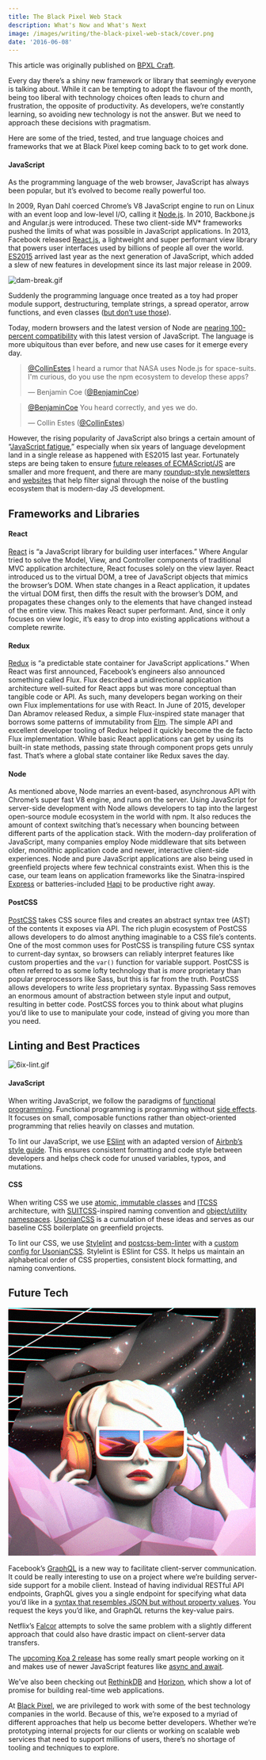```yaml
---
title: The Black Pixel Web Stack
description: What's Now and What's Next
image: /images/writing/the-black-pixel-web-stack/cover.png
date: '2016-06-08'
---
```


<Note>

This article was originally published on [BPXL Craft](https://medium.com/bpxl-craft).

</Note>

Every day there’s a shiny new framework or library that seemingly everyone is talking about. While it can be tempting to adopt the flavour of the month, being too liberal with technology choices often leads to churn and frustration, the opposite of productivity. As developers, we’re constantly learning, so avoiding new technology is not the answer. But we need to approach these decisions with pragmatism.

Here are some of the tried, tested, and true language choices and frameworks that we at Black Pixel keep coming back to to get work done.

#### JavaScript

As the programming language of the web browser, JavaScript has always been popular, but it’s evolved to become really powerful too.

In 2009, Ryan Dahl coerced Chrome’s V8 JavaScript engine to run on Linux with an event loop and low-level I/O, calling it [Node.js](https://nodejs.org/). In 2010, Backbone.js and Angular.js were introduced. These two client-side MV\* frameworks pushed the limits of what was possible in JavaScript applications. In 2013, Facebook released [React.js](https://facebook.github.io/react/), a lightweight and super performant view library that powers user interfaces used by billions of people all over the world. [ES2015](http://www.ecma-international.org/ecma-262/6.0/) arrived last year as the next generation of JavaScript, which added a slew of new features in development since its last major release in 2009.

![dam-break.gif](./dam-break.gif)

Suddenly the programming language once treated as a toy had proper module support, destructuring, template strings, a spread operator, arrow functions, and even classes ([but don’t use those](https://github.com/joshburgess/not-awesome-es6-classes)).

Today, modern browsers and the latest version of Node are [nearing 100-percent compatibility](http://kangax.github.io/compat-table/es6/) with this latest version of JavaScript. The language is more ubiquitous than ever before, and new use cases for it emerge every day.

<!-- Copied from Twitter embed w/o script -->
<blockquote><p lang="en" dir="ltr"><a href="https://twitter.com/CollinEstes">@CollinEstes</a> I heard a rumor that NASA uses Node.js for space-suits. I&#39;m curious, do you use the npm ecosystem to develop these apps?</p> &mdash; Benjamin Coe (<a href="https://twitter.com/BenjaminCoe/status/738764829746286592">@BenjaminCoe</a>) </blockquote>

<!-- Copied from Twitter embed w/o script -->
<blockquote><p lang="en" dir="ltr"><a href="https://twitter.com/BenjaminCoe">@BenjaminCoe</a> You heard correctly, and yes we do.</p> &mdash; Collin Estes (<a href="https://twitter.com/collinestes/status/738765249407504384">@CollinEstes</a>)</blockquote>

However, the rising popularity of JavaScript also brings a certain amount of “[JavaScript fatigue](https://medium.com/@ericclemmons/javascript-fatigue-48d4011b6fc4),” especially when six years of language development land in a single release as happened with ES2015 last year. Fortunately steps are being taken to ensure [future releases of ECMAScript/JS](http://www.2ality.com/2015/11/tc39-process.html) are smaller and more frequent, and there are many [roundup-style newsletters](http://javascriptweekly.com/) and [websites](http://www.echojs.com/) that help filter signal through the noise of the bustling ecosystem that is modern-day JS development.

## Frameworks and Libraries

#### React

[React](https://facebook.github.io/react/) is “a JavaScript library for building user interfaces.” Where Angular tried to solve the Model, View, and Controller components of traditional MVC application architecture, React focuses solely on the view layer. React introduced us to the virtual DOM, a tree of JavaScript objects that mimics the browser’s DOM. When state changes in a React application, it updates the virtual DOM first, then diffs the result with the browser’s DOM, and propagates these changes only to the elements that have changed instead of the entire view. This makes React super performant. And, since it only focuses on view logic, it’s easy to drop into existing applications without a complete rewrite.

#### Redux

[Redux](http://redux.js.org/) is “a predictable state container for JavaScript applications.” When React was first announced, Facebook’s engineers also announced something called Flux. Flux described a unidirectional application architecture well-suited for React apps but was more conceptual than tangible code or API. As such, many developers began working on their own Flux implementations for use with React. In June of 2015, developer Dan Abramov released Redux, a simple Flux-inspired state manager that borrows some patterns of immutability from [Elm](https://github.com/evancz/elm-architecture-tutorial). The simple API and excellent developer tooling of Redux helped it quickly become the de facto Flux implementation. While basic React applications can get by using its built-in state methods, passing state through component props gets unruly fast. That’s where a global state container like Redux saves the day.

#### Node

As mentioned above, Node marries an event-based, asynchronous API with Chrome’s super fast V8 engine, and runs on the server. Using JavaScript for server-side development with Node allows developers to tap into the largest open-source module ecosystem in the world with npm. It also reduces the amount of context switching that’s necessary when bouncing between different parts of the application stack. With the modern-day proliferation of JavaScript, many companies employ Node middleware that sits between older, monolithic application code and newer, interactive client-side experiences. Node and pure JavaScript applications are also being used in greenfield projects where few technical constraints exist. When this is the case, our team leans on application frameworks like the Sinatra-inspired [Express](http://expressjs.com/) or batteries-included [Hapi](http://hapijs.com/) to be productive right away.

#### PostCSS

[PostCSS](http://postcss.org/) takes CSS source files and creates an abstract syntax tree (AST) of the contents it exposes via API. The rich plugin ecosystem of PostCSS allows developers to do almost anything imaginable to a CSS file’s contents. One of the most common uses for PostCSS is transpiling future CSS syntax to current-day syntax, so browsers can reliably interpret features like custom properties and the `var()` function for variable support. PostCSS is often referred to as some lofty technology that is _more_ proprietary than popular preprocessors like Sass, but this is far from the truth. PostCSS allows developers to write _less_ proprietary syntax. Bypassing Sass removes an enormous amount of abstraction between style input and output, resulting in better code. PostCSS forces you to think about what plugins you’d like to use to manipulate your code, instead of giving you more than you need.

## Linting and Best Practices

![6ix-lint.gif](./6ix-lint.gif)

#### JavaScript

When writing JavaScript, we follow the paradigms of [functional programming](https://drboolean.gitbooks.io/mostly-adequate-guide/content/). Functional programming is programming without [side effects](<https://en.wikipedia.org/wiki/Side_effect_(computer_science)>). It focuses on small, composable functions rather than object-oriented programming that relies heavily on classes and mutation.

To lint our JavaScript, we use [ESlint](http://eslint.org/) with an adapted version of [Airbnb’s style guide](https://github.com/airbnb/javascript). This ensures consistent formatting and code style between developers and helps check code for unused variables, typos, and mutations.

#### CSS

When writing CSS we use [atomic, immutable classes](http://csswizardry.com/2015/03/immutable-css/) and [ITCSS](https://www.youtube.com/watch?v=1OKZOV-iLj4) architecture, with [SUITCSS](https://suitcss.github.io/)-inspired naming convention and [object/utility namespaces](http://csswizardry.com/2015/03/more-transparent-ui-code-with-namespaces/). [UsonianCSS](https://github.com/bradcerasani/usoniancss) is a cumulation of these ideas and serves as our baseline CSS boilerplate on greenfield projects.

To lint our CSS, we use [Stylelint](http://stylelint.io/) and [postcss-bem-linter](https://github.com/postcss/postcss-bem-linter) with a [custom config for UsonianCSS](https://github.com/bradcerasani/stylelint-config-usoniancss). Stylelint is ESlint for CSS. It helps us maintain an alphabetical order of CSS properties, consistent block formatting, and naming conventions.

## Future Tech

![future-tech.gif](./future-tech.gif)

Facebook’s [GraphQL](http://graphql.org/docs/getting-started/) is a new way to facilitate client-server communication. It could be really interesting to use on a project where we’re building server-side support for a mobile client. Instead of having individual RESTful API endpoints, GraphQL gives you a single endpoint for specifying what data you’d like in a [syntax that resembles JSON but without property values](https://facebook.github.io/react/blog/2015/05/01/graphql-introduction.html#what-is-graphql). You request the keys you’d like, and GraphQL returns the key-value pairs.

Netflix’s [Falcor](https://netflix.github.io/falcor/) attempts to solve the same problem with a slightly different approach that could also have drastic impact on client-server data transfers.

The [upcoming Koa 2 release](https://github.com/koajs/koa/issues/533) has some really smart people working on it and makes use of newer JavaScript features like [async and await](https://zeit.co/blog/async-and-await).

We’ve also been checking out [RethinkDB](https://www.rethinkdb.com/) and [Horizon](https://horizon.io/), which show a lot of promise for building real-time web applications.

At [Black Pixel](https://blackpixel.com/), we are privileged to work with some of the best technology companies in the world. Because of this, we’re exposed to a myriad of different approaches that help us become better developers. Whether we’re prototyping internal projects for our clients or working on scalable web services that need to support millions of users, there’s no shortage of tooling and techniques to explore.
